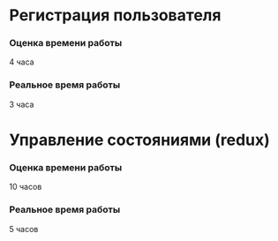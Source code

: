 # Регистрация пользователя

### Оценка времени работы

4 часа

### Реальное время работы

3 часа

# Управление состояниями (redux)

### Оценка времени работы

10 часов

### Реальное время работы

5 часов
